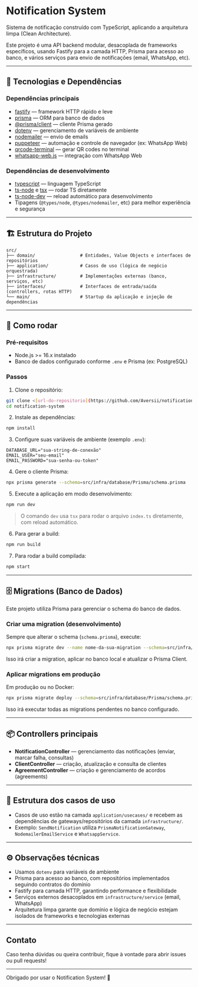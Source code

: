 
# Notification System

Sistema de notificação construído com TypeScript, aplicando a arquitetura limpa (Clean Architecture).  

Este projeto é uma API backend modular, desacoplada de frameworks específicos, usando Fastify para a camada HTTP, Prisma para acesso ao banco, e vários serviços para envio de notificações (email, WhatsApp, etc).

---

## 🧩 Tecnologias e Dependências

### Dependências principais
- [fastify](https://www.fastify.io/) — framework HTTP rápido e leve
- [prisma](https://www.prisma.io/) — ORM para banco de dados
- [@prisma/client](https://www.prisma.io/docs/reference/api-reference/prisma-client-js) — cliente Prisma gerado
- [dotenv](https://github.com/motdotla/dotenv) — gerenciamento de variáveis de ambiente
- [nodemailer](https://nodemailer.com/about/) — envio de emails
- [puppeteer](https://pptr.dev/) — automação e controle de navegador (ex: WhatsApp Web)
- [qrcode-terminal](https://github.com/gtanner/qrcode-terminal) — gerar QR codes no terminal
- [whatsapp-web.js](https://wwebjs.dev/) — integração com WhatsApp Web

### Dependências de desenvolvimento
- [typescript](https://www.typescriptlang.org/) — linguagem TypeScript
- [ts-node](https://typestrong.org/ts-node) e [tsx](https://github.com/esbuild-kit/tsx) — rodar TS diretamente
- [ts-node-dev](https://github.com/wclr/ts-node-dev) — reload automático para desenvolvimento
- Tipagens (`@types/node`, `@types/nodemailer`, etc) para melhor experiência e segurança

---

## 🏗 Estrutura do Projeto

```plaintext
src/
├── domain/                 # Entidades, Value Objects e interfaces de repositórios
├── application/            # Casos de uso (lógica de negócio orquestrada)
├── infrastructure/         # Implementações externas (banco, serviços, etc)
├── interfaces/             # Interfaces de entrada/saída (controllers, rotas HTTP)
└── main/                   # Startup da aplicação e injeção de dependências
```

---

## 🚀 Como rodar

### Pré-requisitos
- Node.js >= 16.x instalado
- Banco de dados configurado conforme `.env` e Prisma (ex: PostgreSQL)

### Passos

1. Clone o repositório:

```bash
git clone <[url-do-repositorio](https://github.com/Aversii/notification-system)>
cd notification-system
```

2. Instale as dependências:

```bash
npm install
```

3. Configure suas variáveis de ambiente (exemplo `.env`):

```
DATABASE_URL="sua-string-de-conexão"
EMAIL_USER="seu-email"
EMAIL_PASSWORD="sua-senha-ou-token"
```

4. Gere o cliente Prisma:

```bash
npx prisma generate --schema=src/infra/database/Prisma/schema.prisma
```

5. Execute a aplicação em modo desenvolvimento:

```bash
npm run dev
```

> O comando `dev` usa `tsx` para rodar o arquivo `index.ts` diretamente, com reload automático.

6. Para gerar a build:

```bash
npm run build
```

7. Para rodar a build compilada:

```bash
npm start
```

---

## 🗄️ Migrations (Banco de Dados)

Este projeto utiliza Prisma para gerenciar o schema do banco de dados.

### Criar uma migration (desenvolvimento)

Sempre que alterar o schema (`schema.prisma`), execute:

```bash
npx prisma migrate dev --name nome-da-sua-migration --schema=src/infra/database/Prisma/schema.prisma
```

Isso irá criar a migration, aplicar no banco local e atualizar o Prisma Client.

### Aplicar migrations em produção

Em produção ou no Docker:

```bash
npx prisma migrate deploy --schema=src/infra/database/Prisma/schema.prisma
```

Isso irá executar todas as migrations pendentes no banco configurado.

---

## 📦 Controllers principais

- **NotificationController** — gerenciamento das notificações (enviar, marcar falha, consultas)
- **ClientController** — criação, atualização e consulta de clientes
- **AgreementController** — criação e gerenciamento de acordos (agreements)

---

## 🤝 Estrutura dos casos de uso

- Casos de uso estão na camada `application/usecases/` e recebem as dependências de gateways/repositórios da camada `infrastructure/`.
- Exemplo: `SendNotification` utiliza `PrismaNotificationGateway`, `NodemailerEmailService` e `WhatsappService`.

---

## ⚙️ Observações técnicas

- Usamos `dotenv` para variáveis de ambiente
- Prisma para acesso ao banco, com repositórios implementados seguindo contratos do domínio
- Fastify para camada HTTP, garantindo performance e flexibilidade
- Serviços externos desacoplados em `infrastructure/service` (email, WhatsApp)
- Arquitetura limpa garante que domínio e lógica de negócio estejam isolados de frameworks e tecnologias externas

---

## Contato

Caso tenha dúvidas ou queira contribuir, fique à vontade para abrir issues ou pull requests!

---

Obrigado por usar o Notification System! 🚀
